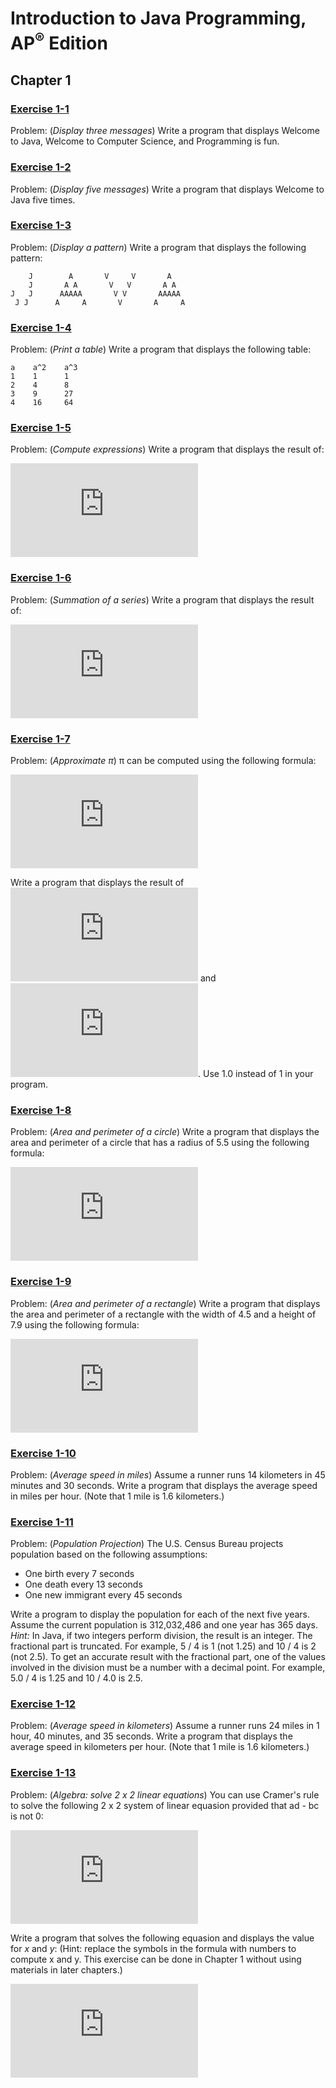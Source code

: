 # Introduction to Java Programming, AP<sup>®</sup> Edition

## Chapter 1

### [Exercise 1-1](/Chapter%201/Exercise1_1.java)

Problem: (_Display three messages_) Write a program that displays Welcome to Java, Welcome to Computer Science, and Programming is fun.

### [Exercise 1-2](/Chapter%201/Exercise1_2.java)

Problem: (_Display five messages_) Write a program that displays Welcome to Java five times.

### [Exercise 1-3](/Chapter%201/Exercise1_3.java)

Problem: (_Display a pattern_) Write a program that displays the following pattern:
```
    J        A       V     V       A
    J       A A       V   V       A A
J   J      AAAAA       V V       AAAAA
 J J      A     A       V       A     A
```

### [Exercise 1-4](/Chapter%201/Exercise1_4.java)

Problem: (_Print a table_) Write a program that displays the following table:
```
a    a^2    a^3
1    1      1
2    4      8
3    9      27
4    16     64
```

### [Exercise 1-5](/Chapter%201/Exercise1_5.java)

Problem: (_Compute expressions_) Write a program that displays the result of:

![\frac{9.5 \times 4.5 - 2.5 \times 3}{45.5 - 3.5}](https://latex.codecogs.com/svg.latex?%5Clarge%20%5Cfrac%7B9.5%5Ctimes4.5-2.5%5Ctimes3%7D%7B45.5-3.5%7D)


### [Exercise 1-6](/Chapter%201/Exercise1_6.java)

Problem: (_Summation of a series_) Write a program that displays the result of:

![1 + 2 + 3 + 4 + 5 + 6 + 7 + 8 + 9](https://latex.codecogs.com/svg.latex?%5Clarge%201&plus;2&plus;3&plus;4&plus;5&plus;6&plus;7&plus;8&plus;9)


### [Exercise 1-7](/Chapter%201/Exercise1_7.java)

Problem: (_Approximate π_) π can be computed using the following formula:

![\pi = 4 \times \bigg(1 - \frac{1}{3} + \frac{1}{5} - \frac{1}{7} + \frac{1}{9} - \frac{1}{11} + ... \bigg)](https://latex.codecogs.com/svg.latex?%5Clarge%20%5Cpi%3D4%5Ctimes%5Cbigg%281-%5Cfrac%7B1%7D%7B3%7D&plus;%5Cfrac%7B1%7D%7B5%7D-%5Cfrac%7B1%7D%7B7%7D&plus;%5Cfrac%7B1%7D%7B9%7D-%5Cfrac%7B1%7D%7B11%7D&plus;%5Cdots%5Cbigg%29)

Write a program that displays the result of ![4 \times \bigg(1 - \frac{1}{3} + \frac{1}{5} - \frac{1}{7} + \frac{1}{9} - \frac{1}{11}\bigg)](https://latex.codecogs.com/svg.latex?%5Cinline%20%5Clarge%204%5Ctimes%5Cbigg%281-%5Cfrac%7B1%7D%7B3%7D&plus;%5Cfrac%7B1%7D%7B5%7D-%5Cfrac%7B1%7D%7B7%7D&plus;%5Cfrac%7B1%7D%7B9%7D-%5Cfrac%7B1%7D%7B11%7D%5Cbigg%29) and ![4 \times \bigg(1 - \frac{1}{3} + \frac{1}{5} - \frac{1}{7} + \frac{1}{9} - \frac{1}{11} + \frac{1}{13}\bigg)](https://latex.codecogs.com/svg.latex?%5Cinline%20%5Clarge%204%5Ctimes%5Cbigg%281-%5Cfrac%7B1%7D%7B3%7D&plus;%5Cfrac%7B1%7D%7B5%7D-%5Cfrac%7B1%7D%7B7%7D&plus;%5Cfrac%7B1%7D%7B9%7D-%5Cfrac%7B1%7D%7B11%7D&plus;%5Cfrac%7B1%7D%7B13%7D%5Cbigg%29). Use 1.0 instead of 1 in your program.


### [Exercise 1-8](/Chapter%201/Exercise1_8.java)

Problem: (_Area and perimeter of a circle_) Write a program that displays the area and perimeter of a circle that has a radius of 5.5 using the following formula:

![\begin{gathered}perimeter=2\times radius\times\pi\\area=radius\times radius\times\pi\end{gathered}](https://latex.codecogs.com/svg.latex?%5Clarge%20%5Cbegin%7Bgathered%7Dperimeter%3D2%5Ctimes%20radius%5Ctimes%5Cpi%5C%5Carea%3Dradius%5Ctimes%20radius%5Ctimes%5Cpi%5Cend%7Bgathered%7D)

### [Exercise 1-9](/Chapter%201/Exercise1_9.java)

Problem: (_Area and perimeter of a rectangle_) Write a program that displays the area and perimeter of a rectangle with the width of 4.5 and a height of 7.9 using the following formula:

![area = width * height](https://latex.codecogs.com/svg.latex?%5Clarge%20area%3Dwidth%5Ctimes%20height)

### [Exercise 1-10](/Chapter%201/Exercise1_10.java)

Problem: (_Average speed in miles_) Assume a runner runs 14 kilometers in 45 minutes and 30 seconds. Write a program that displays the average speed in miles per hour. (Note that 1 mile is 1.6 kilometers.)

### [Exercise 1-11](/Chapter%201/Exercise1_11.java)

Problem: (_Population Projection_) The U.S. Census Bureau projects population based on the following assumptions:

*   One birth every 7 seconds
*   One death every 13 seconds
*   One new immigrant every 45 seconds

Write a program to display the population for each of the next five years. Assume the current population is 312,032,486 and one year has 365 days. _Hint:_ In Java, if two integers perform division, the result is an integer. The fractional part is truncated. For example, 5 / 4 is 1 (not 1.25) and 10 / 4 is 2 (not 2.5). To get an accurate result with the fractional part, one of the values involved in the division must be a number with a decimal point. For example, 5.0 / 4 is 1.25 and 10 / 4.0 is 2.5.

### [Exercise 1-12](/Chapter%201/Exercise1_12.java)

Problem: (_Average speed in kilometers_) Assume a runner runs 24 miles in 1 hour, 40 minutes, and 35 seconds. Write a program that displays the average speed in kilometers per hour. (Note that 1 mile is 1.6 kilometers.)

### [Exercise 1-13](/Chapter%201/Exercise1_13.java)

Problem: (_Algebra: solve 2 x 2 linear equations_) You can use Cramer's rule to solve the following 2 x 2 system of linear equasion provided that ad - bc is not 0:

![\begin{aligned}ax+by=e\\cx+dy=f\end{aligned}\kern1emx=\frac{ed-bf}{ad-bc}\kern1emy=\frac{af-ec}{ad-bc}](https://latex.codecogs.com/svg.latex?%5Clarge%20%5Cbegin%7Baligned%7Dax&plus;by%3De%5C%5Ccx&plus;dy%3Df%5Cend%7Baligned%7D%5Ckern1emx%3D%5Cfrac%7Bed-bf%7D%7Bad-bc%7D%5Ckern1emy%3D%5Cfrac%7Baf-ec%7D%7Bad-bc%7D)

Write a program that solves the following equasion and displays the value for _x_ and _y_: (Hint: replace the symbols in the formula with numbers to compute x and y. This exercise can be done in Chapter 1 without using materials in later chapters.)

![\begin{gathered}3.4x+50.2y=44.5\\2.1x+.55y=5.9\end{gathered}](https://latex.codecogs.com/svg.latex?%5Clarge%20%5Cbegin%7Bgathered%7D3.4x&plus;50.2y%3D44.5%5C%5C2.1x&plus;.55y%3D5.9%5Cend%7Bgathered%7D)

